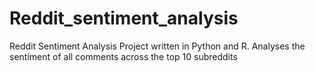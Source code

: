 # Reddit_sentiment_analysis
Reddit Sentiment Analysis Project written in Python and R.
Analyses the sentiment of all comments across the top 10 subreddits
